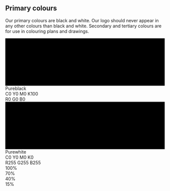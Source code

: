 <section class="colours-page-primary-colours">
</section>

## Primary colours

Our primary colours are black and white. Our logo should never appear in any other colours than black and white. Secondary and tertiary colours are for use in colouring plans and drawings.

<div class="primary-container">
  <div class="swatch primary">
    <svg width="100%" height="50%" alt="colour-primary-black-swatch">
      <rect width="100%" height="100%" class="bvn-black" />
    </svg>
    <div class="values">Pureblack<br>
      <span class="cmyk-wrap">
        <span class="primary-wrap">
          <span class="colour-letter">C</span><span class="colour-value">0</span>
          <span class="colour-letter">Y</span><span class="colour-value">0</span>
        </span>
        <span class="primary-wrap">
          <span class="colour-letter">M</span><span class="colour-value">0</span>
          <span class="colour-letter">K</span><span class="colour-value">100</span>
        </span>
      </span>
      <br>
      <span class="rbg-wrap">
        <span>
          <span class="colour-letter">R</span><span class="colour-value">0</span>
          <span class="colour-letter">G</span><span class="colour-value">0</span>
        </span>
        <span class="primary-wrap">
          <span class="colour-letter">B</span><span class="colour-value">0</span>
        </span>
      </span>
    </div>
  </div>

  <div class="swatch primary">
    <svg width="100%" height="50%" alt="colour-primary-white-swatch">
      <rect width="100%" height="100%" class="bvn-white" />
    </svg>
    <div class="values">Purewhite<br>
      <span class="cmyk-wrap">
        <span class="primary-wrap">
          <span class="colour-letter">C</span><span class="colour-value">0</span>
          <span class="colour-letter">Y</span><span class="colour-value">0</span>
        </span>
        <span class="primary-wrap">
          <span class="colour-letter">M</span><span class="colour-value">0</span>
          <span class="colour-letter">K</span><span class="colour-value">0</span>
        </span>
      </span>
      <br>
      <span class="rbg-wrap">
        <span class="primary-wrap">
          <span class="colour-letter">R</span><span class="colour-value">255</span>
          <span class="colour-letter">G</span><span class="colour-value">255</span>
        </span>
        <span class="primary-wrap">
          <span class="colour-letter">B</span><span class="colour-value">255</span>
        </span>
      </span>
    </div>
  </div>
</div>


<div class="swatch tint">
  <div class="tint-wrapper"><div class="tint100"></div><div class="tint-value">100%</div></div>
  <div class="tint-wrapper"><div class="tint070"></div><div class="tint-value">70%</div></div>
  <div class="tint-wrapper"><div class="tint040"></div><div class="tint-value">40%</div></div>
  <div class="tint-wrapper"><div class="tint015"></div><div class="tint-value">15%</div></div>
</div>
